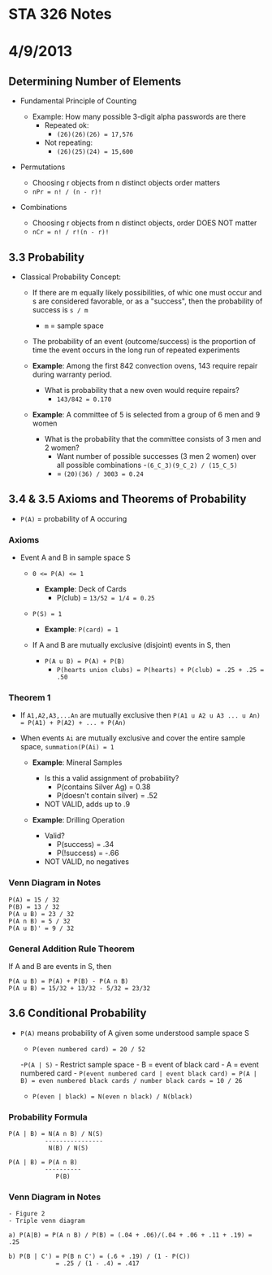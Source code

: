 # STA 326 Notes
# 4/9/2013

## Determining Number of Elements
- Fundamental Principle of Counting
    - Example: How many possible 3-digit alpha passwords are there 
        - Repeated ok:
            - ``(26)(26)(26) = 17,576``
        - Not repeating:
            - ``(26)(25)(24) = 15,600``

- Permutations
    - Choosing r objects from n distinct objects order matters
    - ``nPr = n! / (n - r)!``

- Combinations
    - Choosing r objects from n distinct objects, order DOES NOT matter
    - ``nCr = n! / r!(n - r)!``

## 3.3 Probability
- Classical Probability Concept:
    - If there are m equally likely possibilities, of whic one must occur and s are considered favorable, or as a "success", then the probability of success is ``s / m``
        - ``m`` = sample space

    - The probability of an event (outcome/success) is the proportion of time the event occurs in the long run of repeated experiments

    - **Example**: Among the first 842 convection ovens, 143 require repair during warranty period.
        - What is probability that a new oven would require repairs?
            - ``143/842 = 0.170``

    - **Example**: A committee of 5 is selected from a group of 6 men and 9 women
        - What is the probability that the committee consists of 3 men and 2 women?
            - Want number of possible successes (3 men 2 women) over all possible combinations
            -``(6_C_3)(9_C_2) / (15_C_5)``
            - = ``(20)(36) / 3003 = 0.24``

## 3.4 & 3.5 Axioms and Theorems of Probability

- ``P(A)`` = probability of A occuring

### Axioms

- Event A and B in sample space S
    - ``0 <= P(A) <= 1``
        - **Example**: Deck of Cards
            - P(club) = ``13/52 = 1/4 = 0.25``
    - ``P(S) = 1``
        - **Example**: ``P(card) = 1``

    - If A and B are mutually exclusive (disjoint) events in S, then
        - ``P(A u B) = P(A) + P(B)``
            - ``P(hearts union clubs) = P(hearts) + P(club) = .25 + .25 = .50``

### Theorem 1
- If ``A1,A2,A3,...An`` are mutually exclusive then ``P(A1 u A2 u A3 ... u An) = P(A1) + P(A2) + ... + P(An)``

- When events ``Ai`` are mutually exclusive and cover the entire sample space,
    ``summation(P(Ai) = 1``

    - **Example**: Mineral Samples
        - Is this a valid assignment of probability?
            - P(contains Silver Ag) = 0.38
            - P(doesn't contain silver) = .52
        - NOT VALID, adds up to .9

    - **Example**: Drilling Operation
        - Valid?
            - P(success) = .34
            - P(!success) = -.66
        - NOT VALID, no negatives

### Venn Diagram in Notes

```
P(A) = 15 / 32
P(B) = 13 / 32
P(A u B) = 23 / 32
P(A n B) = 5 / 32
P(A u B)' = 9 / 32
```

### General Addition Rule Theorem
If A and B are events in S, then 

```
P(A u B) = P(A) + P(B) - P(A n B)
P(A u B) = 15/32 + 13/32 - 5/32 = 23/32
```

## 3.6 Conditional Probability
- ``P(A)`` means probability of A given some understood sample space S
    - ``P(even numbered card) = 20 / 52``
    
    -``P(A | S)`` 
        - Restrict sample space
            - B = event of black card
            - A = event numbered card
        - ``P(event numbered card | event black card) = P(A | B) = even numbered black cards / number black cards = 10 / 26``

    - ``P(even | black) = N(even n black) / N(black)``
    
### Probability Formula

```
P(A | B) = N(A n B) / N(S)
          ----------------
           N(B) / N(S)

P(A | B) = P(A n B)
          ----------
             P(B)
```

### Venn Diagram in Notes
    - Figure 2
    - Triple venn diagram



```
a) P(A|B) = P(A n B) / P(B) = (.04 + .06)/(.04 + .06 + .11 + .19) = .25

b) P(B | C') = P(B n C') = (.6 + .19) / (1 - P(C)) 
             = .25 / (1 - .4) = .417
```
